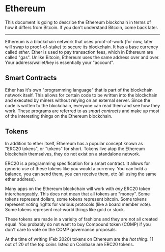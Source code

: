 # Ethereum
This document is going to describe the Ethereum blockchain in terms of how
it differs from Bitcoin. If you don't understand Bitcoin, come back later.

-----

Ethereum is a blockchain network that uses proof-of-work (for now, later will swap to proof-of-stake)
to secure its blockchain. It has a base currency called _ether_. Ether is used to pay transaction fees,
which in Ethereum are called "gas". Unlike Bitcoin, Ethereum uses the same address over and over. Your
address/wallet/key is essentially your "account".

## Smart Contracts
Ether has it's own "programming language" that is part of the blockchain network itself. This allows
for certain code to be written into the blockchain and executed by miners without relying on an external
server. Since the code is written to the blockchain, everyone can read them and see how they work.
These programs are referred to as _smart contracts_ and make up most of the interesting things
on the Ethereum blockchain.

## Tokens
In addition to ether itself, Ethereum has a popular concept known as "ERC20 tokens", or "tokens"
for short. Tokens live atop the Ethereum blockchain themselves, they do not exist on a standalone network.

ERC20 is a programming specification for a smart contract.
It allows for generic use of these tokens like you would a currency. You can hold
a balance, you can send them, you can receive them, etc (all using the same ether address). 

Many apps on the Ethereum blockchain will work with _any_ ERC20 token interchangeably. 
This does not mean that all tokens are "money". Some tokens represent dollars, some tokens
represent bitcoin. Some tokens represent voting rights for various protocols (like a board member vote).
Some tokens represent real-world things like gold or stock.

These tokens are made in a varieity of fashions and they are not all created equal. You probably
do not want to buy Compound token (COMP) if you don't care to vote on the COMP governance proposals.

At the time of writing (Feb 2020) tokens on Ethereum are the _hot thing_. 11 out of 20 of the top
coins listed on Coinbase are ERC20 tokens.
